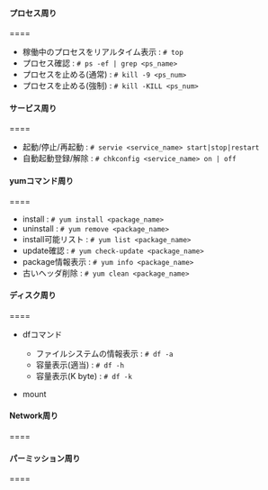 
#### プロセス周り
====
- 稼働中のプロセスをリアルタイム表示 : `# top`
- プロセス確認 : `# ps -ef | grep <ps_name>`
- プロセスを止める(通常) : `# kill -9 <ps_num>`
- プロセスを止める(強制) : `# kill -KILL <ps_num>`

#### サービス周り
====
- 起動/停止/再起動 : `# servie <service_name> start|stop|restart `
- 自動起動登録/解除 : `# chkconfig <service_name> on | off`

#### yumコマンド周り
====
- install : `# yum install <package_name>`
- uninstall : `# yum remove <package_name>`
- install可能リスト : `# yum list <package_name>`
- update確認 : `# yum check-update <package_name>`
- package情報表示 : `# yum info <package_name>`
- 古いヘッダ削除 : `# yum clean <package_name>`


#### ディスク周り
====
- dfコマンド
  - ファイルシステムの情報表示 : `# df -a`
  - 容量表示(適当) : `# df -h`
  - 容量表示(K byte) : `# df -k`



- mount


#### Network周り
====


#### パーミッション周り
====

